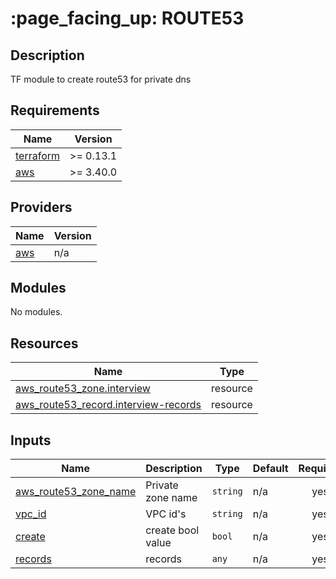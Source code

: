 # :page\_facing\_up: ROUTE53

## Description
TF module to create route53 for private dns

## Requirements

| Name | Version |
|------|---------|
| <a name="requirement_terraform"></a> [terraform](#requirement\_terraform) | >= 0.13.1 |
| <a name="requirement_aws"></a> [aws](#requirement\_aws) | >= 3.40.0 |

## Providers

| Name | Version |
|------|---------|
| <a name="provider_aws"></a> [aws](#provider\_aws) | n/a |

## Modules

No modules.

## Resources

| Name | Type |
|------|------|
| [aws_route53_zone.interview](https://registry.terraform.io/providers/hashicorp/aws/latest/docs/resources/route53_record) | resource |
| [aws_route53_record.interview-records](https://registry.terraform.io/providers/hashicorp/aws/latest/docs/resources/route53_record) | resource |

## Inputs

| Name | Description | Type | Default | Required |
|------|-------------|------|---------|:--------:|
| <a name="aws_route53_zone_name"></a> [aws_route53_zone\_name](#input\_aws_route53_zone\_name) | Private zone name | `string` | n/a | yes |
| <a name="vpc_id"></a> [vpc\_id](#input\_vpc\_id) | VPC id's | `string` | n/a | yes |
| <a name="create"></a> [create](#input\_create) | create bool value | `bool` | n/a | yes |
| <a name="records"></a> [records](#input\_records) | records | `any` | n/a | yes |

